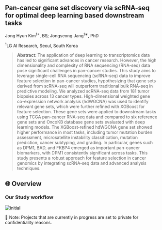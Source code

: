 ## Pan-cancer gene set discovery via scRNA-seq for optimal deep learning based downstream tasks

Jong Hyun Kim<sup>1+</sup>, BS;
Jongseong Jang<sup>1∗</sup>, PhD

<sup>1</sup>LG AI Research, Seoul, South Korea
> **Abstract**: The application of deep learning to transcriptomics data has led to significant advances in cancer research. However, the high dimensionality and complexity of RNA sequencing (RNA-seq) data pose significant challenges in pan-cancer studies. This study aims to leverage single-cell RNA sequencing (scRNA-seq) data to improve feature selection in pan-cancer studies, hypothesizing that gene sets derived from scRNA-seq will outperform traditional bulk RNA-seq in predictive modeling. We analyzed scRNA-seq data from 181 tumor biopsies across 13 cancer types. High-dimensional weighted gene co-expression network analysis (hdWGCNA) was used to identify relevant gene sets, which were further refined with XGBoost for feature selection. These gene sets were applied to downstream tasks using TCGA pan-cancer RNA-seq data and compared to six reference gene sets and OncoKB database gene sets evaluated with deep learning models. The XGBoost-refined hdWGCNA gene set showed higher performance in most tasks, including tumor mutation burden assessment, microsatellite instability classification, mutation prediction, cancer subtyping, and grading. In particular, genes such as DPM1, BAD, and FKBP4 emerged as important pan-cancer biomarkers, with DPM1 consistently significant across tasks. This study presents a robust approach for feature selection in cancer genomics by integrating scRNA-seq data and advanced analysis techniques.

## 🌐 Overview
### Our Study workflow 

![initial](https://github.com/kimjh0107/2024_pancancer_scRNA/assets/83206535/76830403-ea4a-4746-8317-74d36f2f3947)


🔐 Note: Projects that are currently in progress are set to private for confidentiality reasons.
